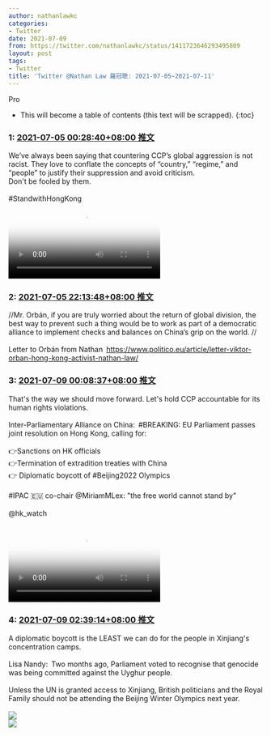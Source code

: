 ```yaml
---
author: nathanlawkc
categories:
- Twitter
date: 2021-07-09
from: https://twitter.com/nathanlawkc/status/1411723646293495809
layout: post
tags:
- Twitter
title: 'Twitter @Nathan Law 羅冠聰: 2021-07-05~2021-07-11'
---
```


Pro

* This will become a table of contents (this text will be scrapped).
{:toc}

### 1: [2021-07-05 00:28:40+08:00 推文](https://twitter.com/nathanlawkc/status/1411723646293495809)

We’ve always been saying that countering CCP’s global aggression is not racist. They love to conflate the concepts of “country,” “regime,” and “people” to justify their suppression and avoid criticism. <br>Don't be fooled by them.<br><br>#StandwithHongKong<br><video src="https://video.twimg.com/ext_tw_video/1411723303375495176/pu/vid/1200x720/0dQfSvJV9yURBVZ1.mp4?tag=12" controls="controls" poster="https://pbs.twimg.com/ext_tw_video_thumb/1411723303375495176/pu/img/PHf67E39HvsaEpQZ.jpg"></video>

### 2: [2021-07-05 22:13:48+08:00 推文](https://twitter.com/nathanlawkc/status/1412052093280698369)

//Mr. Orbán, if you are truly worried about the return of global division, the best way to prevent such a thing would be to work as part of a democratic alliance to implement checks and balances on China’s grip on the world. //<br><br>Letter to Orbán from Nathan <a href="https://www.politico.eu/article/letter-viktor-orban-hong-kong-activist-nathan-law/" target="_blank" rel="noopener noreferrer">https://www.politico.eu/article/letter-viktor-orban-hong-kong-activist-nathan-law/</a>

### 3: [2021-07-09 00:08:37+08:00 推文](https://twitter.com/nathanlawkc/status/1413168153983598595)

That's the way we should move forward. Let's hold CCP accountable for its human rights violations.<br><br>Inter-Parliamentary Alliance on China: #BREAKING: EU Parliament passes joint resolution on Hong Kong, calling for: <br><br>👉Sanctions on HK officials<br>👉Termination of extradition treaties with China<br>👉 Diplomatic boycott of #Beijing2022 Olympics<br><br>#IPAC 🇪🇺 co-chair @MiriamMLex: "the free world cannot stand by"<br><br>@hk_watch<br><br><video src="https://video.twimg.com/ext_tw_video/1413152467425009675/pu/vid/1024x576/p02xfXSRAsIzgEPX.mp4?tag=12" controls="controls" poster="https://pbs.twimg.com/ext_tw_video_thumb/1413152467425009675/pu/img/-kIhwOs4R4Z6lbDr.jpg"></video>

### 4: [2021-07-09 02:39:14+08:00 推文](https://twitter.com/nathanlawkc/status/1413206058030571520)

A diplomatic boycott is the LEAST we can do for the people in Xinjiang's concentration camps.<br><br>Lisa Nandy: Two months ago, Parliament voted to recognise that genocide was being committed against the Uyghur people.<br><br>Unless the UN is granted access to Xinjiang, British politicians and the Royal Family should not be attending the Beijing Winter Olympics next year.<br><br><img style src="https://pbs.twimg.com/media/E5rL8MGXIAA5893?format=jpg&name=orig" referrerpolicy="no-referrer"><br><img style src="https://pbs.twimg.com/media/E5rL9wWXMAERLea?format=jpg&name=orig" referrerpolicy="no-referrer">

